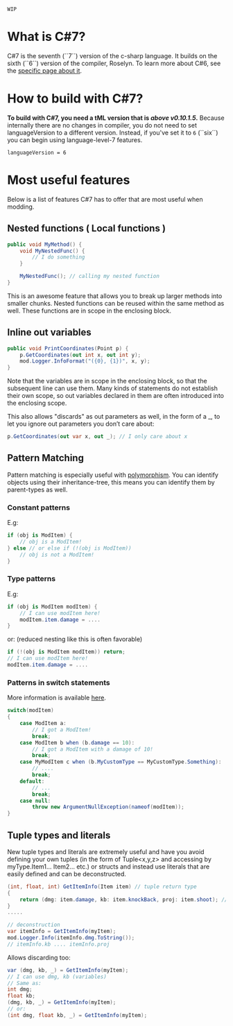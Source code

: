 `WIP`
# What is C#7?
C#7 is the seventh (\`\`7´´) version of the c-sharp language. It builds on the sixth (\`\`6´´) version of the compiler, Roselyn. To learn more about C#6, see the [specific page about it](Intermediate-modding-with-c%236).

# How to build with C#7?
**To build with C#7, you need a tML version that is _above v0.10.1.5_.** Because internally there are no changes in compiler, you do not need to set languageVersion to a different version. Instead, if you've set it to `6` (\`\`six´´) you can begin using language-level-7 features.
```
languageVersion = 6
```

# Most useful features
Below is a list of features C#7 has to offer that are most useful when modding.

## Nested functions ( Local functions )
```c#
public void MyMethod() {
    void MyNestedFunc() {
        // I do something
    }

    MyNestedFunc(); // calling my nested function
}
```
This is an awesome feature that allows you to break up larger methods into smaller chunks. Nested functions can be reused within the same method as well. These functions are in scope in the enclosing block.

## Inline out variables
```cs
public void PrintCoordinates(Point p) {
    p.GetCoordinates(out int x, out int y);
    mod.Logger.InfoFormat("({0}, {1})", x, y);
}
```
Note that the variables are in scope in the enclosing block, so that the subsequent line can use them. Many kinds of statements do not establish their own scope, so out variables declared in them are often introduced into the enclosing scope.

This also allows "discards" as out parameters as well, in the form of a _, to let you ignore out parameters you don’t care about:
```cs
p.GetCoordinates(out var x, out _); // I only care about x
```

## Pattern Matching
Pattern matching is especially useful with [polymorphism](Polymorphism). You can identify objects using their inheritance-tree, this means you can identify them by parent-types as well.
### Constant patterns
E.g:
```cs
if (obj is ModItem) {
    // obj is a ModItem!
} else // or else if (!(obj is ModItem))
    // obj is not a ModItem!
}
```

### Type patterns
E.g:
```cs
if (obj is ModItem modItem) {
    // I can use modItem here!
    modItem.item.damage = ....
}
```
or: (reduced nesting like this is often favorable)
```cs
if (!(obj is ModItem modItem)) return;
// I can use modItem here!
modItem.item.damage = ....
```

### Patterns in switch statements
More information is available [here](https://visualstudiomagazine.com/articles/2017/02/01/pattern-matching.aspx).
```cs
switch(modItem)
{
    case ModItem a:
        // I got a ModItem!
        break;
    case ModItem b when (b.damage == 10):
        // I got a ModItem with a damage of 10!
        break;
    case MyModItem c when (b.MyCustomType == MyCustomType.Something):
        // ....
        break;
    default:
        // ...
        break;
    case null:
        throw new ArgumentNullException(nameof(modItem));
}
```

## Tuple types and literals
New tuple types and literals are extremely useful and have you avoid defining your own tuples (in the form of Tuple<x,y,z> and accessing by myType.Item1... Item2... etc.) or structs and instead use literals that are easily defined and can be deconstructed.
```cs
(int, float, int) GetItemInfo(Item item) // tuple return type
{
    return (dmg: item.damage, kb: item.knockBack, proj: item.shoot); // tuple literal
}
.....

// deconstruction
var itemInfo = GetItemInfo(myItem);
mod.Logger.Info(itemInfo.dmg.ToString());
// itemInfo.kb .... itemInfo.proj
```

Allows discarding too:

```cs
var (dmg, kb, _) = GetItemInfo(myItem);
// I can use dmg, kb (variables)
// Same as:
int dmg;
float kb;
(dmg, kb, _) = GetItemInfo(myItem);
// or:
(int dmg, float kb, _) = GetItemInfo(myItem);
```